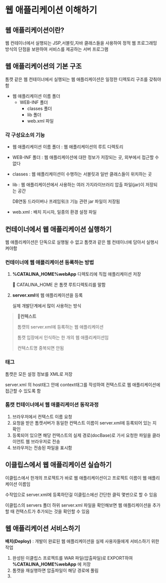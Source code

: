 # 웹 애플리케이션 이해하기

## 웹 애플리케이션이란?

웹 컨테이너에서 실행되는 JSP,서블릿,자바 클래스들을 사용하여 정적 웹 프로그래밍 방식의 단점을 보완하여 서비스를 제공하는 서버 프로그램

## 웹 애플리케이션의 기본 구조

톰캣 같은 웹 컨테이너에서 실행되는 웹 애플리케이션은 일정한 디렉토리 구조를 갖춰야함

- 웹 애플리케이션 이름 폴더
  - WEB-INF 폴더
    - classes 폴더
    - lib 폴더
    - web.xml 파일

### 각 구성요소의 기능

- 웹 애플리케이션 이름 폴더 : 웹 애플리케이션의 루트 디렉토리

- WEB-INF 폴더 : 웹 애플리케이션에 대한 정보가 저장되는 곳, 외부에서 접근할 수 없다

- classes : 웹 애플리케이션이 수행하는 서블릿과 일반 클래스들이 위치하는 곳

- lib : 웹 애플리케이션에서 사용하는 여러 가지라이브러리 압출 파일(jar)이 저장되는 공간

  DB연동 드라이버나 프레임워크 기능 관련 jar 파일이 저장됨

- web.xml : 배치 지시자, 일종의 환경 설정 파일

## 컨테이너에서 웹 애플리케이션 실행하기

웹 애플리케이션은 단독으로 실행될 수 없고 톰캣과 같은 웹 컨테이너에 담아서 실행시켜야함

### 컨테이너에 웹 애플리케이션 등록하는 방법

1. **%CATALINA_HOME%webApp** 디렉토리에 직접 애플리케이션 저장

   :pushpin: CATALINA_HOME 은 톰캣 루트디렉토리를 말함

2. **server.xml**에 웹 애플리케이션을 등록

   실제 개발단계에서 많이 사용하는 방식

> **:pushpin:컨텍스트**
>
> 톰캣의 server.xml에 등록하는 웹 애플리케이션
>
> 톰캣 입장에서 인식하는 한 개의 웹 애플리케이션임
>
> 컨텍스트명 중복되면 안됨

### <Context> 태그

톰캣은 모든 설정 정보를 XML로 저장

server.xml 의 host태그 안에 context태그를 작성하여 컨택스트로 웹 애플리케이션에 접근할 수 있도록 함

### 톰캣 컨테이너에서 웹 애플리케이션 동작과정 

1. 브라우저에서 컨택스트 이름 요청
2. 요청을 받은 톰캣서버가 동일한 컨택스트 이름이 server.xml에 등록되어 있는 지 확인
3. 등록되어 있으면 해당 컨택스트의 실제 경로(docBase)로 가서 요청한 파일을 클라이언트 웹 브라우저로 전송
4. 브라우저는 전송된 파일을 표시함

## 이클립스에서 웹 애플리케이션 실습하기

이클립스에서 한개의 프로젝트가 바로 웹 애플리케이션이고 프로젝트 이름이 웹 애플리케이션 이름임

수작업으로 server.xml에 등록하던걸 이클립스에선 간단한 클릭 몇번으로 할 수 있음

이클립스의 servers 폴더 하위 server.xml 파일을 확인해보면 웹 애플리케이션을 추가할 때 컨택스트가 추가되는 것을 확인할 수 있음

## 웹 애플리케이션 서비스하기

**배치(Deploy)** : 개발이 완료된 웹 애플리케이션을 실제 사용자들에게 서비스하기 위한 작업

1. 완성된 이클립스 프로젝트를 WAR 파일(압출파일)로 EXPORT하여 **%CATALINA_HOME%webApp** 에 저장
2. 톰캣을 재실행하면 압출파일이 해당 경로에 풀림
3. 







